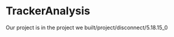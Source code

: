 TrackerAnalysis
===============
Our project is in the project we built/project/disconnect/5.18.15_0

